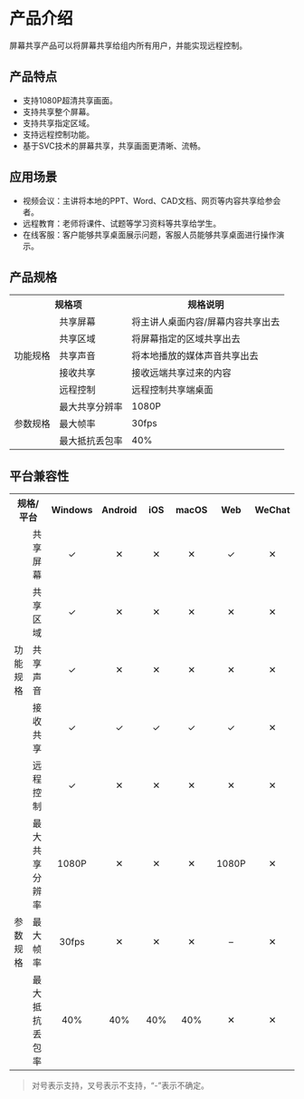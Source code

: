 # 产品介绍
屏幕共享产品可以将屏幕共享给组内所有用户，并能实现远程控制。


## 产品特点

+ 支持1080P超清共享画面。
+ 支持共享整个屏幕。
+ 支持共享指定区域。
+ 支持远程控制功能。
+ 基于SVC技术的屏幕共享，共享画面更清晰、流畅。


## 应用场景

+ 视频会议：主讲将本地的PPT、Word、CAD文档、网页等内容共享给参会者。
+ 远程教育：老师将课件、试题等学习资料等共享给学生。
+ 在线客服：客户能够共享桌面展示问题，客服人员能够共享桌面进行操作演示。

## 产品规格

<table>
<tr>
<th colspan="2" align="center">规格项</th>
<th align="center">规格说明</th>
</tr>

<tr>
<td rowspan="5">功能规格</td>
<td>共享屏幕</td>
<td >将主讲人桌面内容/屏幕内容共享出去</td>
</tr>

<tr>
<td>共享区域</td>
<td>将屏幕指定的区域共享出去</td>
</tr>

<tr>
<td>共享声音</td>
<td>将本地播放的媒体声音共享出去</td>
</tr>

<tr>
<td>接收共享</td>
<td>接收远端共享过来的内容</td>
</tr>

<tr>
<td>远程控制</td>
<td>远程控制共享端桌面</td>
</tr>


<tr>
<td rowspan="3">参数规格</td>
<td>最大共享分辨率</td>
<td>1080P</td>
</tr>

<tr>
<td>最大帧率</td>
<td>30fps</td>
</tr>

<tr>
<td>最大抵抗丢包率</td>
<td>40%</td>
</tr>

</table>


## 平台兼容性

<table>
<tr>
<th colspan="2" align="center">规格/平台</th>
<th align="center">Windows</th>
<th align="center">Android</th>
<th align="center">iOS</th>
<th align="center">macOS</th>
<th align="center">Web</th>
<th align="center">WeChat</th>
</tr>

<tr>
<td rowspan="5">功能规格</td>
<td>共享屏幕</td>
<td align="center">&#10003</td>
<td align="center">&#10005</td>
<td align="center">&#10005</td>
<td align="center">&#10005</td>
<td align="center">&#10003</td>
<td align="center">&#10005</td>
</tr>

<tr>
<td>共享区域</td>
<td align="center">&#10003</td>
<td align="center">&#10005</td>
<td align="center">&#10005</td>
<td align="center">&#10005</td>
<td align="center">&#10005</td>
<td align="center">&#10005</td>
</tr>

<tr>
<td>共享声音</td>
<td align="center">&#10003</td>
<td align="center">&#10005</td>
<td align="center">&#10005</td>
<td align="center">&#10005</td>
<td align="center">&#10005</td>
<td align="center">&#10005</td>
</tr>

<tr>
<td>接收共享</td>
<td align="center">&#10003</td>
<td align="center">&#10003</td>
<td align="center">&#10003</td>
<td align="center">&#10003</td>
<td align="center">&#10003</td>
<td align="center">&#10005</td>
</tr>

<tr>
<td>远程控制</td>
<td align="center">&#10003</td>
<td align="center">&#10005</td>
<td align="center">&#10005</td>
<td align="center">&#10005</td>
<td align="center">&#10005</td>
<td align="center">&#10005</td>
</tr>


<tr>
<td rowspan="3">参数规格</td>
<td>最大共享分辨率</td>
<td align="center">1080P</td>
<td align="center">&#10005</td>
<td align="center">&#10005</td>
<td align="center">&#10005</td>
<td align="center">1080P</td>
<td align="center">&#10005</td>
</tr>

<tr>
<td>最大帧率</td>
<td align="center">30fps</td>
<td align="center">&#10005</td>
<td align="center">&#10005</td>
<td align="center">&#10005</td>
<td align="center">&#8211</td>
<td align="center">&#10005</td>
</tr>

<tr>
<td>最大抵抗丢包率</td>
<td align="center">40%</td>
<td align="center">40%</td>
<td align="center">40%</td>
<td align="center">40%</td>
<td align="center">&#10005</td>
<td align="center">&#10005</td>
</tr>

</table>

> 对号表示支持，叉号表示不支持，“-”表示不确定。